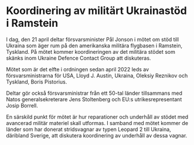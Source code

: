 # Koordinering av militärt Ukrainastöd i Ramstein

I dag, den 21 april deltar försvarsminister Pål Jonson i mötet om stöd till Ukraina som äger rum på den amerikanska militära flygbasen i Ramstein, Tyskland. På mötet kommer koordineringen av det militära stödet som skänks inom Ukraine Defence Contact Group att diskuteras.

Mötet som är det elfte i ordningen sedan april 2022 leds av försvarsministrarna för USA, Lloyd J. Austin, Ukraina, Oleksiy Reznikov och Tyskland, Boris Pistorius.

Deltar gör också försvarsministrar från ett 50-tal länder tillsammans med Natos generalsekreterare Jens Stoltenberg och EU:s utrikesrepresentant Josip Borrell.

En särskild punkt för mötet är hur reparationer och underhåll av stödet med avancerad militär materiel skall utformas. I samband med mötet kommer de länder som har donerat stridsvagnar av typen Leopard 2 till Ukraina, däribland Sverige, att diskutera koordinering av underhåll av dessa vagnar.
